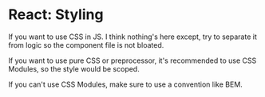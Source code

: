 # React: Styling

If you want to use CSS in JS. I think nothing's here except, try to separate it from logic so the component file is not bloated.

If you want to use pure CSS or preprocessor, it's recommended to use CSS Modules, so the style would be scoped.

If you can't use CSS Modules, make sure to use a convention like BEM.
